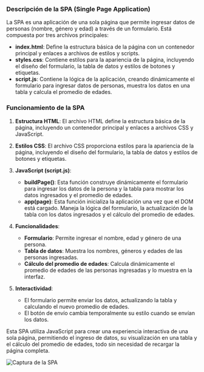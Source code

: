 ### Descripción de la SPA (Single Page Application)

La SPA es una aplicación de una sola página que permite ingresar datos de personas (nombre, género y edad) a través de un formulario. Está compuesta por tres archivos principales:

- **index.html**: Define la estructura básica de la página con un contenedor principal y enlaces a archivos de estilos y scripts.
- **styles.css**: Contiene estilos para la apariencia de la página, incluyendo el diseño del formulario, la tabla de datos y estilos de botones y etiquetas.
- **script.js**: Contiene la lógica de la aplicación, creando dinámicamente el formulario para ingresar datos de personas, muestra los datos en una tabla y calcula el promedio de edades.

### Funcionamiento de la SPA

1. **Estructura HTML**: El archivo HTML define la estructura básica de la página, incluyendo un contenedor principal y enlaces a archivos CSS y JavaScript.

2. **Estilos CSS**: El archivo CSS proporciona estilos para la apariencia de la página, incluyendo el diseño del formulario, la tabla de datos y estilos de botones y etiquetas.

3. **JavaScript (script.js)**:
   - **buildPage()**: Esta función construye dinámicamente el formulario para ingresar los datos de la persona y la tabla para mostrar los datos ingresados y el promedio de edades.
   - **app(page)**: Esta función inicializa la aplicación una vez que el DOM está cargado. Maneja la lógica del formulario, la actualización de la tabla con los datos ingresados y el cálculo del promedio de edades.
4. **Funcionalidades**:

   - **Formulario**: Permite ingresar el nombre, edad y género de una persona.
   - **Tabla de datos**: Muestra los nombres, géneros y edades de las personas ingresadas.
   - **Cálculo del promedio de edades**: Calcula dinámicamente el promedio de edades de las personas ingresadas y lo muestra en la interfaz.

5. **Interactividad**:
   - El formulario permite enviar los datos, actualizando la tabla y calculando el nuevo promedio de edades.
   - El botón de envío cambia temporalmente su estilo cuando se envían los datos.

Esta SPA utiliza JavaScript para crear una experiencia interactiva de una sola página, permitiendo el ingreso de datos, su visualización en una tabla y el cálculo del promedio de edades, todo sin necesidad de recargar la página completa.

![Captura de la SPA](https://i.imgur.com/POnCN43.png)
